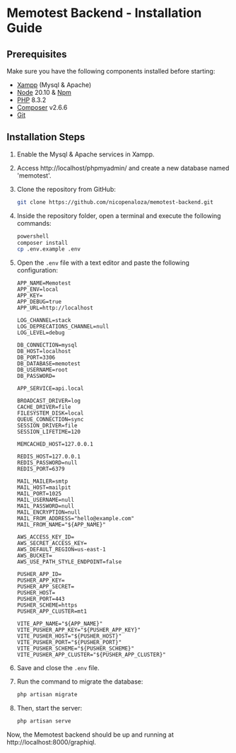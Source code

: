 # Memotest Backend - Installation Guide

## Prerequisites

Make sure you have the following components installed before starting:

- [Xampp](https://www.apachefriends.org/index.html) (Mysql & Apache)
- [Node](https://nodejs.org/) 20.10 & [Npm](https://www.npmjs.com/)
- [PHP](https://www.php.net/) 8.3.2
- [Composer](https://getcomposer.org/) v2.6.6
- [Git](https://git-scm.com/)

## Installation Steps

1. Enable the Mysql & Apache services in Xampp.

2. Access http://localhost/phpmyadmin/ and create a new database named 'memotest'.

3. Clone the repository from GitHub:

    ```bash
    git clone https://github.com/nicopenaloza/memotest-backend.git
    ```

4. Inside the repository folder, open a terminal and execute the following commands:

    ```bash
    powershell
    composer install
    cp .env.example .env
    ```

5. Open the `.env` file with a text editor and paste the following configuration:

    ```env
    APP_NAME=Memotest
    APP_ENV=local
    APP_KEY=
    APP_DEBUG=true
    APP_URL=http://localhost

    LOG_CHANNEL=stack
    LOG_DEPRECATIONS_CHANNEL=null
    LOG_LEVEL=debug

    DB_CONNECTION=mysql
    DB_HOST=localhost
    DB_PORT=3306
    DB_DATABASE=memotest
    DB_USERNAME=root
    DB_PASSWORD=

    APP_SERVICE=api.local

    BROADCAST_DRIVER=log
    CACHE_DRIVER=file
    FILESYSTEM_DISK=local
    QUEUE_CONNECTION=sync
    SESSION_DRIVER=file
    SESSION_LIFETIME=120

    MEMCACHED_HOST=127.0.0.1

    REDIS_HOST=127.0.0.1
    REDIS_PASSWORD=null
    REDIS_PORT=6379

    MAIL_MAILER=smtp
    MAIL_HOST=mailpit
    MAIL_PORT=1025
    MAIL_USERNAME=null
    MAIL_PASSWORD=null
    MAIL_ENCRYPTION=null
    MAIL_FROM_ADDRESS="hello@example.com"
    MAIL_FROM_NAME="${APP_NAME}"

    AWS_ACCESS_KEY_ID=
    AWS_SECRET_ACCESS_KEY=
    AWS_DEFAULT_REGION=us-east-1
    AWS_BUCKET=
    AWS_USE_PATH_STYLE_ENDPOINT=false

    PUSHER_APP_ID=
    PUSHER_APP_KEY=
    PUSHER_APP_SECRET=
    PUSHER_HOST=
    PUSHER_PORT=443
    PUSHER_SCHEME=https
    PUSHER_APP_CLUSTER=mt1

    VITE_APP_NAME="${APP_NAME}"
    VITE_PUSHER_APP_KEY="${PUSHER_APP_KEY}"
    VITE_PUSHER_HOST="${PUSHER_HOST}"
    VITE_PUSHER_PORT="${PUSHER_PORT}"
    VITE_PUSHER_SCHEME="${PUSHER_SCHEME}"
    VITE_PUSHER_APP_CLUSTER="${PUSHER_APP_CLUSTER}"
    ```

6. Save and close the `.env` file.

7. Run the command to migrate the database:

    ```bash
    php artisan migrate
    ```

8. Then, start the server:

    ```bash
    php artisan serve
    ```

Now, the Memotest backend should be up and running at http://localhost:8000/graphiql.
